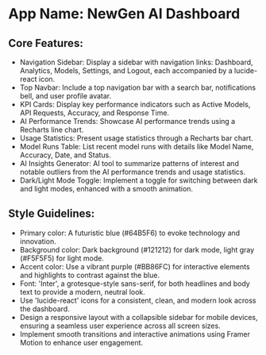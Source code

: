 # **App Name**: NewGen AI Dashboard

## Core Features:

- Navigation Sidebar: Display a sidebar with navigation links: Dashboard, Analytics, Models, Settings, and Logout, each accompanied by a lucide-react icon.
- Top Navbar: Include a top navigation bar with a search bar, notifications bell, and user profile avatar.
- KPI Cards: Display key performance indicators such as Active Models, API Requests, Accuracy, and Response Time.
- AI Performance Trends: Showcase AI performance trends using a Recharts line chart.
- Usage Statistics: Present usage statistics through a Recharts bar chart.
- Model Runs Table: List recent model runs with details like Model Name, Accuracy, Date, and Status.
- AI Insights Generator: AI tool to summarize patterns of interest and notable outliers from the AI performance trends and usage statistics.
- Dark/Light Mode Toggle: Implement a toggle for switching between dark and light modes, enhanced with a smooth animation.

## Style Guidelines:

- Primary color: A futuristic blue (#64B5F6) to evoke technology and innovation.
- Background color: Dark background (#121212) for dark mode, light gray (#F5F5F5) for light mode.
- Accent color: Use a vibrant purple (#BB86FC) for interactive elements and highlights to contrast against the blue.
- Font: 'Inter', a grotesque-style sans-serif, for both headlines and body text to provide a modern, neutral look.
- Use 'lucide-react' icons for a consistent, clean, and modern look across the dashboard.
- Design a responsive layout with a collapsible sidebar for mobile devices, ensuring a seamless user experience across all screen sizes.
- Implement smooth transitions and interactive animations using Framer Motion to enhance user engagement.